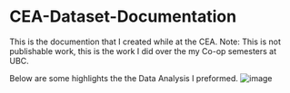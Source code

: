 # CEA-Dataset-Documentation

This is the documention that I created while at the CEA. Note: This is not publishable work, this is the work I did over the my Co-op semesters at UBC.

Below are some highlights the the Data Analysis I preformed. 
![image](https://user-images.githubusercontent.com/20325116/206877101-d972dc86-0e8c-4899-b8c9-582a2502496d.png)

